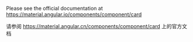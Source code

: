 Please see the official documentation at https://material.angular.io/components/component/card

请参阅 https://material.angular.cn/components/component/card 上的官方文档
